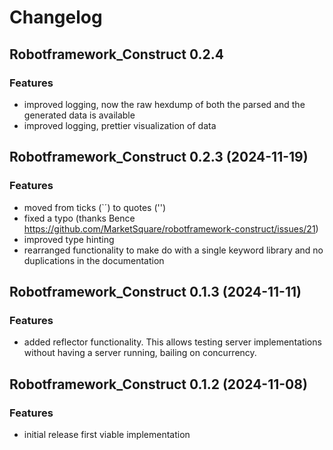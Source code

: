 # Changelog

## Robotframework_Construct 0.2.4 

### Features

 - improved logging, now the raw hexdump of both the parsed and the generated data is available
 - improved logging, prettier visualization of data


## Robotframework_Construct 0.2.3 (2024-11-19)

### Features

- moved from ticks (`´) to quotes ('')
- fixed a typo (thanks Bence https://github.com/MarketSquare/robotframework-construct/issues/21)
- improved type hinting
- rearranged functionality to make do with a single keyword library and no duplications in the documentation

## Robotframework_Construct 0.1.3 (2024-11-11)

### Features

- added reflector functionality. This allows testing server implementations without having a server running, bailing on concurrency.

## Robotframework_Construct 0.1.2 (2024-11-08)

### Features

- initial release first viable implementation
  
